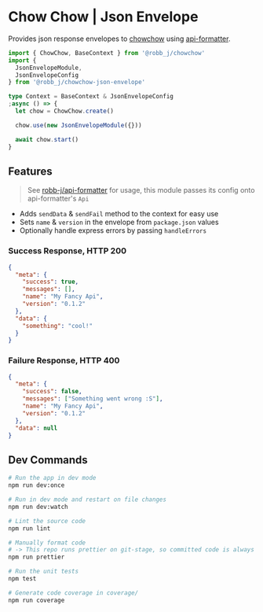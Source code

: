 # Chow Chow | Json Envelope

Provides json response envelopes to [chowchow](https://github.com/robb-j/chowchow)
using [api-formatter](https://npmjs.org/package/api-formatter).

```ts
import { ChowChow, BaseContext } from '@robb_j/chowchow'
import {
  JsonEnvelopeModule,
  JsonEnvelopeConfig
} from '@robb_j/chowchow-json-envelope'

type Context = BaseContext & JsonEnvelopeConfig
;async () => {
  let chow = ChowChow.create()

  chow.use(new JsonEnvelopeModule({}))

  await chow.start()
}
```

## Features

> See [robb-j/api-formatter](https://github.com/robb-j/api-formatter) for usage,
> this module passes its config onto api-formatter's `Api`

- Adds `sendData` & `sendFail` method to the context for easy use
- Sets `name` & `version` in the envelope from `package.json` values
- Optionally handle express errors by passing `handleErrors`

### Success Response, HTTP 200

```json
{
  "meta": {
    "success": true,
    "messages": [],
    "name": "My Fancy Api",
    "version": "0.1.2"
  },
  "data": {
    "something": "cool!"
  }
}
```

### Failure Response, HTTP 400

```json
{
  "meta": {
    "success": false,
    "messages": ["Something went wrong :S"],
    "name": "My Fancy Api",
    "version": "0.1.2"
  },
  "data": null
}
```

## Dev Commands

```bash
# Run the app in dev mode
npm run dev:once

# Run in dev mode and restart on file changes
npm run dev:watch

# Lint the source code
npm run lint

# Manually format code
# -> This repo runs prettier on git-stage, so committed code is always formatted
npm run prettier

# Run the unit tests
npm test

# Generate code coverage in coverage/
npm run coverage
```
